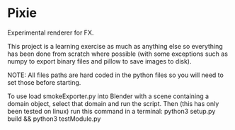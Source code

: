 # Pixie
Experimental renderer for FX.

This project is a learning exercise as much as anything else so everything has been done from scratch where possible (with some exceptions such as numpy to export binary files and pillow to save images to disk).

NOTE: All files paths are hard coded in the python files so you will need to set those before starting.

To use load smokeExporter.py into Blender with a scene containing a domain object, select that domain and run the script. Then (this has only been tested on linux) run this command in a terminal:
python3 setup.py build && python3 testModule.py

